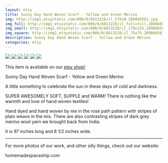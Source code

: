 ```yaml
---
layout: etsy
title: Sunny Day Hand Woven Scarf - Yellow and Green Merino 
img: http://img1.etsystatic.com/000/0/6013228/il_570xN.289866581.jpg
img_full: http://img1.etsystatic.com/000/0/6013228/il_fullxfull.289866581.jpg
img_small: http://img1.etsystatic.com/000/0/6013228/il_170x135.289866581.jpg
img_square: http://img1.etsystatic.com/000/0/6013228/il_75x75.289866581.jpg
description: Sunny Day Hand Woven Scarf - Yellow and Green Merino 
categories: etsy 
---
```

<img src="http://img1.etsystatic.com/000/0/6013228/il_570xN.289866581.jpg"/>

<img src="http://img1.etsystatic.com/000/0/6013228/il_570xN.289866581.jpg"/>

<img src="http://img2.etsystatic.com/000/0/6013228/il_570xN.289995766.jpg"/>

<img src="http://img2.etsystatic.com/000/0/6013228/il_570xN.289995790.jpg"/>

<img src="http://img1.etsystatic.com/000/0/6013228/il_570xN.289866557.jpg"/>

<img src="http://img0.etsystatic.com/000/0/6013228/il_570xN.289995884.jpg"/>



This item is available on our <a href="http://www.etsy.com/listing/87090909/sunny-day-hand-woven-scarf-yellow-and?utm_source=newtribetextilesjeky&utm_medium=api&utm_campaign=api">etsy shop!</a>

Sunny Day Hand Woven Scarf - Yellow and Green Merino

A little something to celebrate the sun in these days of cold and darkness.

SUPER AWESOMELY SOFT, SUPPLE and WARM!
There is nothing like the warmth and love of hand woven textiles!

Hand dyed and hand woven by me in the rose path pattern with stripes of plain weave in the mix.  There are also contrasting stripes of dark grey merino wool yarn we brought back from India.

It is 97 inches long and 8 1/2 inches wide.



_____________________________________________
For more photos of our work, and other silly things, check out our website:

homemadespaceship.com

